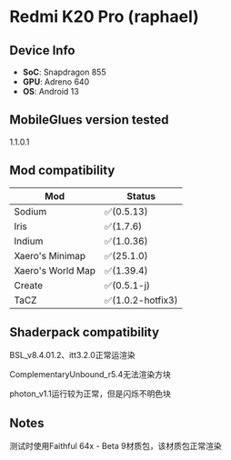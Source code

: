 # Redmi K20 Pro (raphael)


## Device Info


- **SoC**: Snapdragon 855
- **GPU**: Adreno 640
- **OS**: Android 13


## MobileGlues version tested


1.1.0.1


## Mod compatibility


|**Mod**|**Status**|
|---|---|
| Sodium | ✅(0.5.13) |
| Iris | ✅(1.7.6) |
| Indium | ✅(1.0.36) |
| Xaero's Minimap | ✅(25.1.0) |
| Xaero's World Map | ✅(1.39.4) |
| Create | ✅(0.5.1-j) |
| TaCZ | ✅(1.0.2-hotfix3) |


## Shaderpack compatibility


BSL_v8.4.01.2、itt3.2.0正常运渲染

ComplementaryUnbound_r5.4无法渲染方块

photon_v1.1运行较为正常，但是闪烁不明色块


## Notes


测试时使用Faithful 64x - Beta 9材质包，该材质包正常渲染
